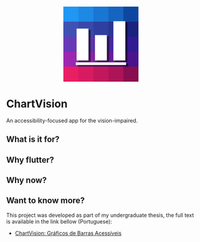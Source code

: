 <p align="center">
  <img src="res/icon/icon_highres.png" width="200" title="hover text">
</p>


# ChartVision

An accessibility-focused app for the vision-impaired.

## What is it for?

## Why flutter?

## Why now?

## Want to know more?

This project was developed as part of my undergraduate thesis, the full text is available in the link bellow (Portuguese):
 - [ChartVision: Gráficos de Barras Acessíveis](https://github.com/AlanTas/ChartVision_flutter/raw/master/Monografia%20-%20Alan_Trindade.pdf)

